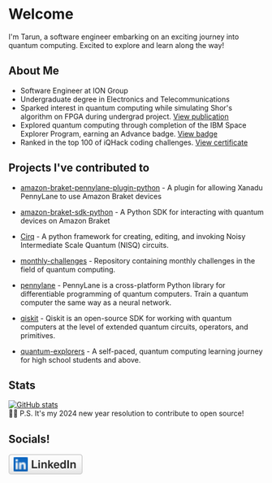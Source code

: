 # Welcome

I'm Tarun, a software engineer embarking on an exciting journey into quantum computing. Excited to explore and learn along the way!

## About Me

- Software Engineer at ION Group
- Undergraduate degree in Electronics and Telecommunications
- Sparked interest in quantum computing while simulating Shor's algorithm on FPGA during undergrad project. [View publication](https://ieeexplore.ieee.org/document/9807860)
- Explored quantum computing through completion of the IBM Space Explorer Program, earning an Advance badge. [View badge](https://www.credly.com/badges/28fb91b1-077d-45e3-8f1a-77a383ee392c/public_url)
- Ranked in the top 100 of iQHack coding challenges. [View certificate](https://cloud.pennylane.ai/profiles/ob/certificates/permalink/1cd1d437-e93c-4455-acd0-b9738e61cd67)

## Projects I've contributed to
<!-- This list is auto-generated using readme-repos-list -->
<!-- start: readme-repos-list -->
<!-- This list is auto-generated using readme-repos-list -->
<!-- Do not edit this list manually, your changes will be overwritten -->
* [amazon-braket-pennylane-plugin-python](https://github.com/Tarun-Kumar07/amazon-braket-pennylane-plugin-python) - A plugin for allowing Xanadu PennyLane to use Amazon Braket devices

* [amazon-braket-sdk-python](https://github.com/Tarun-Kumar07/amazon-braket-sdk-python) - A Python SDK for interacting with quantum devices on Amazon Braket

* [Cirq](https://github.com/Tarun-Kumar07/Cirq) - A python framework for creating, editing, and invoking Noisy Intermediate Scale Quantum (NISQ) circuits.

* [monthly-challenges](https://github.com/Tarun-Kumar07/monthly-challenges) - Repository containing monthly challenges in the field of quantum computing.

* [pennylane](https://github.com/Tarun-Kumar07/pennylane) - PennyLane is a cross-platform Python library for differentiable programming of quantum computers.  Train a quantum computer the same way as a neural network.

* [qiskit](https://github.com/Tarun-Kumar07/qiskit) - Qiskit is an open-source SDK for working with quantum computers at the level of extended quantum circuits, operators, and primitives.

* [quantum-explorers](https://github.com/Tarun-Kumar07/quantum-explorers) - A self-paced, quantum computing learning journey for high school students and above. 

<!-- end: readme-repos-list -->



## Stats
[![GitHub stats](https://github-readme-stats.vercel.app/api?username=Tarun-Kumar07&show_icons=true&theme=radical)](https://github.com/Tarun-Kumar07/Tarun-Kumar07) <br>
📝✨ P.S. It's my 2024 new year resolution to contribute to open source!

## Socials!
 <a href="https://www.linkedin.com/in/tarun-kumar-allamsetty/">
            <img src="assets /linkedin.svg" alt="LinkedIn">
 </a>
